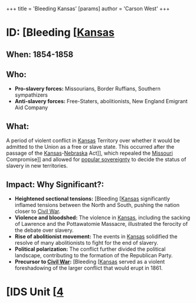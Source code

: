 +++
 title = 'Bleeding Kansas'
[params]
	author = 'Carson West'
+++
# ID: [Bleeding [[Kansas](./../bleeding-[[kansas/) 
## When: 1854-1858

## Who:
* **Pro-slavery forces:**  Missourians, Border Ruffians, Southern sympathizers
* **Anti-slavery forces:** Free-Staters, abolitionists, New England Emigrant Aid Company

## What:
A period of violent conflict in [Kansas](./../kansas/) Territory over whether it would be admitted to the Union as a free or slave state. This occurred after the passage of the [Kansas](./../kansas/)-[Nebraska](./../nebraska/) Act]], which repealed the [Missouri](./../missouri/) Compromise]] and allowed for [popular sovereignty](./../popular-sovereignty/) to decide the status of slavery in new territories.

## Impact: Why Significant?: 
* **Heightened sectional tensions:** [Bleeding [[Kansas](./../bleeding-[[kansas/) significantly inflamed tensions between the North and South, pushing the nation closer to [Civil War](./../civil-war/).
* **Violence and bloodshed:** The violence in [Kansas](./../kansas/), including the sacking of Lawrence and the Pottawatomie Massacre, illustrated the ferocity of the debate over slavery.
* **Rise of abolitionist movement:** The events in [Kansas](./../kansas/) solidified the resolve of many abolitionists to fight for the end of slavery.
* **Political polarization:** The conflict further divided the political landscape, contributing to the formation of the Republican Party.
* **Precursor to [Civil War](./../civil-war/):** [Bleeding [[Kansas](./../bleeding-[[kansas/) served as a violent foreshadowing of the larger conflict that would erupt in 1861. 

# [IDS Unit [[4](./../ids-unit-[[4/)